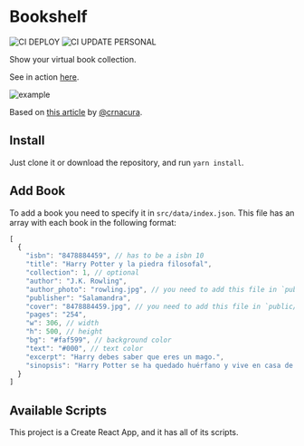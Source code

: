 # Bookshelf
![CI DEPLOY](https://github.com/lexcast/bookshelf/workflows/CI%20DEPLOY/badge.svg?branch=personal)
![CI UPDATE PERSONAL](https://github.com/lexcast/bookshelf/workflows/CI%20UPDATE%20PERSONAL/badge.svg)

Show your virtual book collection.

See in action [here](https://lexcast.github.io/bookshelf/).

![example](https://user-images.githubusercontent.com/10590799/82294403-b5e20a00-9973-11ea-9664-9f58fc9d1b55.png)

Based on [this article](https://tympanus.net/codrops/2013/01/08/3d-book-showcase/) by [@crnacura](https://github.com/crnacura).

## Install

Just clone it or download the repository, and run `yarn install`.

## Add Book

To add a book you need to specify it in `src/data/index.json`.
This file has an array with each book in the following format:

```js
[
  {
    "isbn": "8478884459", // has to be a isbn 10
    "title": "Harry Potter y la piedra filosofal",
    "collection": 1, // optional
    "author": "J.K. Rowling",
    "author_photo": "rowling.jpg", // you need to add this file in `public/images/author`
    "publisher": "Salamandra",
    "cover": "8478884459.jpg", // you need to add this file in `public/images/covers`
    "pages": "254",
    "w": 306, // width
    "h": 500, // height
    "bg": "#faf599", // background color
    "text": "#000", // text color
    "excerpt": "Harry debes saber que eres un mago.",
    "sinopsis": "Harry Potter se ha quedado huérfano y vive en casa de sus abominables tíos y del insoportable primo Dudley."
  }
]
```

## Available Scripts

This project is a Create React App, and it has all of its scripts.
